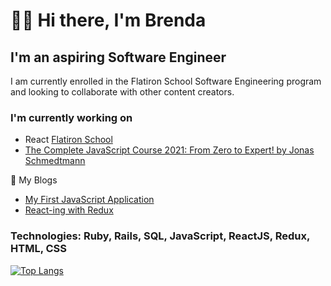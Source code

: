 # 👋🏻 Hi there, I'm Brenda

## I'm an aspiring Software Engineer

I am currently enrolled in the Flatiron School Software Engineering program and looking to collaborate with other content creators.

### I'm currently working on

- React [Flatiron School](https://flatironschool.com)
- [The Complete JavaScript Course 2021: From Zero to Expert! by Jonas Schmedtmann](https://www.udemy.com/course/the-complete-javascript-course/)

📕 My Blogs

<!-- BLOG-POST-LIST:START -->

- [My First JavaScript Application](https://brendaferrufino-22455.medium.com/my-javascript-learning-journey-729dd32a5b20)
- [React-ing with Redux](https://brenda-ferrufino.medium.com/react-redux-project-9a7f6a215ee8)

<!-- BLOG-POST-LIST:END -->

### Technologies: Ruby, Rails, SQL, JavaScript, ReactJS, Redux, HTML, CSS

[![Top Langs](https://github-readme-stats.vercel.app/api/top-langs/?username=ferrufinob&theme=onedark)](https://github-readme-stats.vercel.app/api?username=ferrufinob&show_icons=true&theme=onedark)
